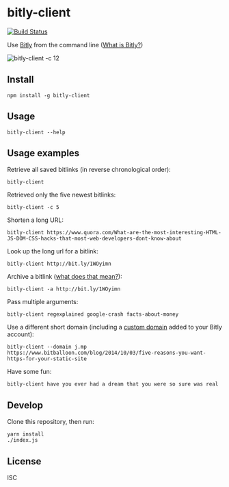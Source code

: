 # bitly-client

[![Build Status](https://travis-ci.org/specious/bitly-client.svg?branch=master)](https://travis-ci.org/specious/bitly-client)

Use [Bitly](https://bitly.com/) from the command line ([What is Bitly?](http://support.bitly.com/knowledgebase/articles/77224-what-is-bitly))

![bitly-client -c 12](http://specious.github.io/bitly-client/screenshots/bitly-client-1.1.5.png "bitly-client@1.1.5")

## Install

```
npm install -g bitly-client
```

## Usage

```
bitly-client --help
```

## Usage examples

Retrieve all saved bitlinks (in reverse chronological order):

```
bitly-client
```

Retrieved only the five newest bitlinks:

```
bitly-client -c 5
```

Shorten a long URL:

```
bitly-client https://www.quora.com/What-are-the-most-interesting-HTML-JS-DOM-CSS-hacks-that-most-web-developers-dont-know-about
```

Look up the long url for a bitlink:

```
bitly-client http://bit.ly/1WOyimn
```

Archive a bitlink ([what does that mean?](http://support.bitly.com/knowledgebase/articles/154192-how-do-i-delete-a-bitlink)):

```
bitly-client -a http://bit.ly/1WOyimn
```

Pass multiple arguments:

```
bitly-client regexplained google-crash facts-about-money
```

Use a different short domain (including a [custom domain](https://support.bitly.com/hc/articles/230558107-What-is-a-Branded-Short-Domain-bsd-and-how-do-I-get-one-) added to your Bitly account):

```
bitly-client --domain j.mp https://www.bitballoon.com/blog/2014/10/03/five-reasons-you-want-https-for-your-static-site
```

Have some fun:

```
bitly-client have you ever had a dream that you were so sure was real
```

## Develop

Clone this repository, then run:

```
yarn install
./index.js
```

## License

ISC